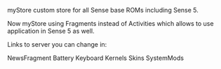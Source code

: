 myStore custom store for all Sense base ROMs including Sense 5. 

Now myStore using Fragments instead of Activities which allows to use application in Sense 5 as well. 

Links to server you can change in:

NewsFragment
Battery
Keyboard
Kernels
Skins
SystemMods
